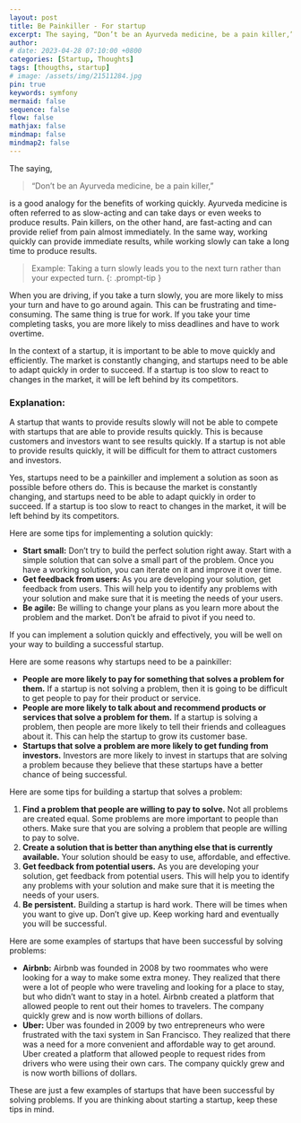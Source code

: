 ```yaml
---
layout: post
title: Be Painkiller - For startup
excerpt: The saying, “Don’t be an Ayurveda medicine, be a pain killer,” is a good analogy for the benefits of working quickly. Ayurveda medicine is often referred to as slow-acting and can take days or even weeks to produce results. Pain killers, on the other hand, are fast-acting and can provide relief from pain almost immediately.
author: 
# date: 2023-04-28 07:10:00 +0800
categories: [Startup, Thoughts]
tags: [thougths, startup]
# image: /assets/img/21511284.jpg
pin: true
keywords: symfony
mermaid: false
sequence: false
flow: false
mathjax: false
mindmap: false
mindmap2: false
---
```


<!-- For Startups, Be Painkiller -->
<!-- =========================== -->


<!-- ![Malek Sufiyan](https://miro.medium.com/v2/resize:fill:88:88/0*T0GcTNbfOkpHGyXL.) -->

The saying, 
> “Don’t be an Ayurveda medicine, be a pain killer,”
 
is a good analogy for the benefits of working quickly. Ayurveda medicine is often referred to as slow-acting and can take days or even weeks to produce results. Pain killers, on the other hand, are fast-acting and can provide relief from pain almost immediately. In the same way, working quickly can provide immediate results, while working slowly can take a long time to produce results.

> Example: Taking a turn slowly leads you to the next turn rather than your expected turn. 
{: .prompt-tip }

When you are driving, if you take a turn slowly, you are more likely to miss your turn and have to go around again. This can be frustrating and time-consuming. The same thing is true for work. If you take your time completing tasks, you are more likely to miss deadlines and have to work overtime.

In the context of a startup, it is important to be able to move quickly and efficiently. The market is constantly changing, and startups need to be able to adapt quickly in order to succeed. If a startup is too slow to react to changes in the market, it will be left behind by its competitors.

### Explanation:

A startup that wants to provide results slowly will not be able to compete with startups that are able to provide results quickly. This is because customers and investors want to see results quickly. If a startup is not able to provide results quickly, it will be difficult for them to attract customers and investors.

Yes, startups need to be a painkiller and implement a solution as soon as possible before others do. This is because the market is constantly changing, and startups need to be able to adapt quickly in order to succeed. If a startup is too slow to react to changes in the market, it will be left behind by its competitors.

Here are some tips for implementing a solution quickly:

*   **Start small:** Don’t try to build the perfect solution right away. Start with a simple solution that can solve a small part of the problem. Once you have a working solution, you can iterate on it and improve it over time.
*   **Get feedback from users:** As you are developing your solution, get feedback from users. This will help you to identify any problems with your solution and make sure that it is meeting the needs of your users.
*   **Be agile:** Be willing to change your plans as you learn more about the problem and the market. Don’t be afraid to pivot if you need to.

If you can implement a solution quickly and effectively, you will be well on your way to building a successful startup.

Here are some reasons why startups need to be a painkiller:

*   **People are more likely to pay for something that solves a problem for them.** If a startup is not solving a problem, then it is going to be difficult to get people to pay for their product or service.
*   **People are more likely to talk about and recommend products or services that solve a problem for them.** If a startup is solving a problem, then people are more likely to tell their friends and colleagues about it. This can help the startup to grow its customer base.
*   **Startups that solve a problem are more likely to get funding from investors.** Investors are more likely to invest in startups that are solving a problem because they believe that these startups have a better chance of being successful.

Here are some tips for building a startup that solves a problem:

1.  **Find a problem that people are willing to pay to solve.** Not all problems are created equal. Some problems are more important to people than others. Make sure that you are solving a problem that people are willing to pay to solve.
2.  **Create a solution that is better than anything else that is currently available.** Your solution should be easy to use, affordable, and effective.
3.  **Get feedback from potential users.** As you are developing your solution, get feedback from potential users. This will help you to identify any problems with your solution and make sure that it is meeting the needs of your users.
4.  **Be persistent.** Building a startup is hard work. There will be times when you want to give up. Don’t give up. Keep working hard and eventually you will be successful.

Here are some examples of startups that have been successful by solving problems:

*   **Airbnb:** Airbnb was founded in 2008 by two roommates who were looking for a way to make some extra money. They realized that there were a lot of people who were traveling and looking for a place to stay, but who didn’t want to stay in a hotel. Airbnb created a platform that allowed people to rent out their homes to travelers. The company quickly grew and is now worth billions of dollars.
*   **Uber:** Uber was founded in 2009 by two entrepreneurs who were frustrated with the taxi system in San Francisco. They realized that there was a need for a more convenient and affordable way to get around. Uber created a platform that allowed people to request rides from drivers who were using their own cars. The company quickly grew and is now worth billions of dollars.

These are just a few examples of startups that have been successful by solving problems. If you are thinking about starting a startup, keep these tips in mind.